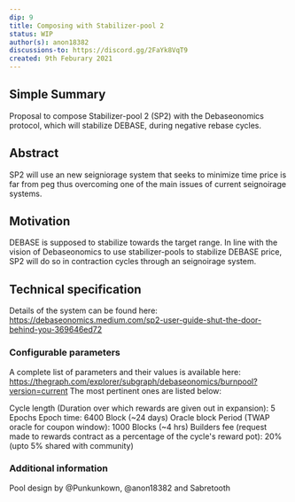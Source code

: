```yaml
---
dip: 9
title: Composing with Stabilizer-pool 2
status: WIP
author(s): anon18382
discussions-to: https://discord.gg/2FaYk8VqT9
created: 9th Feburary 2021
---
```

## Simple Summary
Proposal to compose Stabilizer-pool 2 (SP2) with the Debaseonomics protocol, which will stabilize DEBASE, during negative rebase cycles.

## Abstract
SP2 will use an new seigniorage system that seeks to minimize time price is far from peg thus overcoming one of the main issues of current seignoirage systems.

## Motivation
DEBASE is supposed to stabilize towards the target range. In line with the vision of Debaseonomics to use stabilizer-pools to stabilize DEBASE price, SP2 will do so in contraction cycles through an seignoirage system.

## Technical specification
Details of the system can be found here:
https://debaseonomics.medium.com/sp2-user-guide-shut-the-door-behind-you-369646ed72

### Configurable parameters 
A complete list of parameters and their values is available here: 
https://thegraph.com/explorer/subgraph/debaseonomics/burnpool?version=current
The most pertinent ones are listed below:

Cycle length (Duration over which rewards are given out in expansion): 5 Epochs
Epoch time: 6400 Block (~24 days)
Oracle block Period (TWAP oracle for coupon window): 1000 Blocks (~4 hrs)
Builders fee (request made to rewards contract as a percentage of the cycle's reward pot): 20% (upto 5% shared with community)

### Additional information
Pool design by @Punkunkown, @anon18382 and Sabretooth
